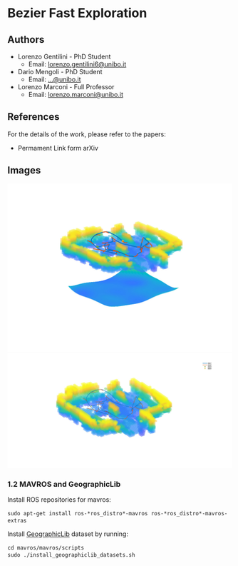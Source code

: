 # Bezier Fast Exploration

## Authors
  * Lorenzo Gentilini - PhD Student
    * Email: lorenzo.gentilini6@unibo.it
  * Dario Mengoli - PhD Student
    * Email: ...@unibo.it
  * Lorenzo Marconi - Full Professor
    * Email: lorenzo.marconi@unibo.it
    
## References
   For the details of the work, please refer to the papers:
   * Permament Link form arXiv
   
   
## Images
   <img src="https://github.com/casy-lab/BezierFastExploration/blob/master/support_files/167s.pdf" width = 100% height = 50% />
   <img src="https://github.com/casy-lab/BezierFastExploration/blob/master/support_files/full.jpg" width = 100% height = 50% />
   
### 1.2 MAVROS and GeographicLib
Install ROS repositories for mavros:
```
sudo apt-get install ros-*ros_distro*-mavros ros-*ros_distro*-mavros-extras
```
Install [GeographicLib](https://geographiclib.sourceforge.io/) dataset by running:
```
cd mavros/mavros/scripts
sudo ./install_geographiclib_datasets.sh
```
